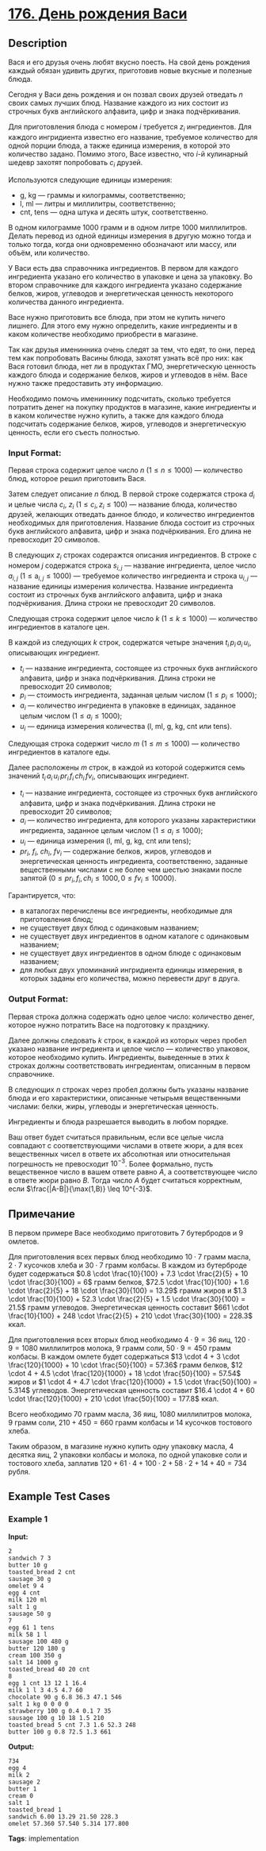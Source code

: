 # [176. День рождения Васи](https://coderun.yandex.ru/problem/recipes)

## Description

Вася и его друзья очень любят вкусно поесть. На свой день рождения каждый обязан удивить других, приготовив новые вкусные и полезные блюда.

Сегодня у Васи день рождения и он позвал своих друзей отведать $n$ своих самых лучших блюд. Название каждого из них состоит из строчных букв английского алфавита, цифр и знака подчёркивания.

Для приготовления блюда с номером $i$ требуется $z_i$ ингредиентов. Для каждого ингридиента известно его название, требуемое количество для одной порции блюда, а также единица измерения, в которой это количество задано. Помимо этого, Васе известно, что $i$-й кулинарный шедевр захотят попробовать $c_i$ друзей.

Используются следующие единицы измерения:

- g, kg — граммы и килограммы, соответственно;
- l, ml — литры и миллилитры, соответственно;
- cnt, tens — одна штука и десять штук, соответственно.

В одном килограмме $1000$ грамм и в одном литре $1000$ миллилитров. Делать перевод из одной единицы измерения в другую можно тогда и только тогда, когда они одновременно обозначают или массу, или объём, или количество.

У Васи есть два справочника ингредиентов. В первом для каждого ингредиента указано его количество в упаковке и цена за упаковку. Во втором справочнике для каждого ингредиента указано содержание белков, жиров, углеводов и энергетическая ценность некоторого количества данного ингредиента.

Васе нужно приготовить все блюда, при этом не купить ничего лишнего. Для этого ему нужно определить, какие ингредиенты и в каком количестве необходимо приобрести в магазине.

Так как друзья именинника очень следят за тем, что едят, то они, перед тем как попробовать Васины блюда, захотят узнать всё про них: как Вася готовил блюда, нет ли в продуктах ГМО, энергетическую ценность каждого блюда и содержание белков, жиров и углеводов в нём. Васе нужно также предоставить эту информацию.

Необходимо помочь имениннику подсчитать, сколько требуется потратить денег на покупку продуктов в магазине, какие ингредиенты и в каком количестве нужно купить, а также для каждого блюда подсчитать содержание белков, жиров, углеводов и энергетическую ценность, если его съесть полностью.

### Input Format:

Первая строка содержит целое число $n$ ($1 \leqslant n \leqslant 1000$) — количество блюд, которое решил приготовить Вася.

Затем следует описание $n$ блюд. В первой строке содержатся строка $d_i$ и целые числа $c_i$, $z_i$ ($1 \leqslant c_i, z_i \leqslant 100$) — название блюда, количество друзей, желающих отведать данное блюдо, и количество ингредиентов необходимых для приготовления. Название блюда состоит из строчных букв английского алфавита, цифр и знака подчёркивания. Его длина не превосходит $20$ символов.

В следующих $z_i$ строках содеражтся описания ингредиентов. В строке с номером $j$ содержатся строка $s_{i, j}$ — название ингредиента, целое число $a_{i, j}$ ($1 \leqslant \text{a}_{i, j} \leqslant 1000$) — требуемое количество ингредиента и строка $\text{u}_{i, j}$ — название единицы измерения количества. Название ингредиента состоит из строчных букв английского алфавита, цифр и знака подчёркивания. Длина строки не превосходит $20$ символов.

Следующая строка содержит целое число $k$ ($1 \leqslant k \leqslant 1000$) — количество ингредиентов в каталоге цен.

В каждой из следующих $k$ строк, содержатся четыре значения $t_i\,p_i\,a_i\,u_i$, описывающих ингредиент.

- $t_i$ — название ингредиента, состоящее из строчных букв английского алфавита, цифр и знака подчёркивания. Длина строки не превосходит $20$ символов;
- $p_i$ — стоимость ингредиента, заданная целым числом ($1 \leqslant p_i \leqslant 1000$);
- $a_i$ — количество ингредиента в упаковке в единицах, заданное целым числом ($1 \leqslant a_i \leqslant 1000$);
- $u_i$ — единица измерения количества (l, ml, g, kg, cnt или tens).

Следующая строка содержит число $m$ ($1 \leqslant m \leqslant 1000$) — количество ингредиентов в каталоге еды.

Далее расположены $m$ строк, в каждой из которой содержится семь значений $t_i\,a_i\,u_i\,pr_i\,f_i\,ch_i\,fv_i$, описывающих ингредиент.

- $t_i$ — название ингредиента, состоящее из строчных букв английского алфавита, цифр и знака подчёркивания. Длина строки не превосходит $20$ символов;
- $a_i$ — количество ингредиента, для которого указаны характеристики ингредиента, заданное целым числом ($1 \leqslant a_i \leqslant 1000$);
- $u_i$ — единица измерения (l, ml, g, kg, cnt или tens);
- $pr_i$, $f_i$, $ch_i$, $fv_i$ — содержание белков, жиров, углеводов и энергетическая ценность ингредиента, соответственно, заданные вещественными числами с не более чем шестью знаками после запятой ($0 \leqslant pr_i, f_i, ch_i \leqslant 1000, 0 \leqslant fv_i \leqslant 10000$).

Гарантируется, что:

- в каталогах перечислены все ингредиенты, необходимые для приготовления блюд;
- не существует двух блюд с одинаковым названием;
- не существует двух ингредиентов в одном каталоге с одинаковым названием;
- не существует двух ингредиентов в одном блюде с одинаковым названием;
- для любых двух упоминаний ингридиента единицы измерения, в которых заданы его количества, можно перевести друг в друга.

### Output Format:

Первая строка должна содержать одно целое число: количество денег, которое нужно потратить Васе на подготовку к празднику.

Далее должны следовать $k$ строк, в каждой из которых через пробел указано название ингредиента и целое число — количество упаковок, которое необходимо купить. Ингредиенты, выведенные в этих $k$ строках должны соответствовать ингредиентам, описанным в первом справочнике.

В следующих $n$ строках через пробел должны быть указаны название блюда и его характеристики, описанные четырьмя вещественными числами: белки, жиры, углеводы и энергетическая ценность.

Ингредиенты и блюда разрешается выводить в любом порядке.

Ваш ответ будет считаться правильным, если все целые числа совпадают с соответствующими числами в ответе жюри, а для всех вещественных чисел в ответе их абсолютная или относительная погрешность не превосходит $10^{-3}$. Более формально, пусть вещественное число в вашем ответе равно $A$, а соответствующее число в ответе жюри равно $B$. Тогда число $A$ будет считаться корректным, если $\frac{|A-B|}{\max(1,B)} \leq 10^{-3}$.

## Примечание

В первом примере Васе необходимо приготовить $7$ бутербродов и $9$ омлетов.

Для приготовления всех первых блюд необходимо $10 \cdot 7$ грамм масла, $2 \cdot 7$ кусочков хлеба и $30 \cdot 7$ грамм колбасы. В каждом из бутерброде будет содержаться $0.8 \cdot \frac{10}{100} + 7.3 \cdot \frac{2}{5} + 10 \cdot \frac{30}{100} = 6$ грамм белков, $72.5 \cdot \frac{10}{100} + 1.6 \cdot \frac{2}{5} + 18 \cdot \frac{30}{100} = 13.29$ грамм жиров и $1.3 \cdot \frac{10}{100} + 52.3 \cdot \frac{2}{5} + 1.5 \cdot \frac{30}{100} = 21.5$ грамм углеводов. Энергетическая ценность составит $661 \cdot \frac{10}{100} + 248 \cdot \frac{2}{5} + 210 \cdot \frac{30}{100} = 228.3$ ккал.

Для приготовления всех вторых блюд необходимо $4 \cdot 9 = 36$ яиц, $120 \cdot 9 = 1080$ миллилитров молока, $9$ грамм соли, $50 \cdot 9 = 450$ грамм колбасы. В каждом омлете будет содержаться $13 \cdot 4 + 3 \cdot \frac{120}{1000} + 10 \cdot \frac{50}{100} = 57.36$ грамм белков, $12 \cdot 4 + 4.5 \cdot \frac{120}{1000} + 18 \cdot \frac{50}{100} = 57.54$ жиров и $1 \cdot 4 + 4.7 \cdot \frac{120}{1000} + 1.5 \cdot \frac{50}{100} = 5.314$ углеводов. Энергетическая ценность составит $16.4 \cdot 4 + 60 \cdot \frac{120}{1000} + 210 \cdot \frac{50}{100} = 177.8$ ккал.

Всего необходимо $70$ грамм масла, $36$ яиц, $1080$ миллилитров молока, $9$ грамм соли, $210 + 450 = 660$ грамм колбасы и $14$ кусочков тостового хлеба.

Таким образом, в магазине нужно купить одну упаковку масла, $4$ десятка яиц, $2$ упаковки колбасы и молока, по одной упаковке соли и тостового хлеба, заплатив $120 + 61 \cdot 4 + 100 \cdot 2 + 58 \cdot 2 + 14 + 40 = 734$ рубля.



## Example Test Cases

### Example 1

**Input:**
```
2
sandwich 7 3
butter 10 g
toasted_bread 2 cnt
sausage 30 g
omelet 9 4
egg 4 cnt
milk 120 ml
salt 1 g
sausage 50 g
7
egg 61 1 tens
milk 58 1 l
sausage 100 480 g
butter 120 180 g
cream 100 350 g
salt 14 1000 g
toasted_bread 40 20 cnt
8
egg 1 cnt 13 12 1 16.4
milk 1 l 3 4.5 4.7 60
chocolate 90 g 6.8 36.3 47.1 546
salt 1 kg 0 0 0 0
strawberry 100 g 0.4 0.1 7 35
sausage 100 g 10 18 1.5 210
toasted_bread 5 cnt 7.3 1.6 52.3 248
butter 100 g 0.8 72.5 1.3 661

```

**Output:**
```
734
egg 4
milk 2
sausage 2
butter 1
cream 0
salt 1
toasted_bread 1
sandwich 6.00 13.29 21.50 228.3
omelet 57.360 57.540 5.314 177.800

```

**Tags**: implementation

